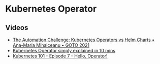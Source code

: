 # Kubernetes Operator

## Videos
- [The Automation Challenge: Kubernetes Operators vs Helm Charts • Ana-Maria Mihalceanu • GOTO 2021](https://www.youtube.com/watch?v=dGx8PjmWkyM)
- [Kubernetes Operator simply explained in 10 mins](https://www.youtube.com/watch?v=ha3LjlD6g7g)
- [Kubernetes 101 - Episode 7 - Hello, Operator!](https://www.youtube.com/watch?v=Q7G6DBaIJ1c)
